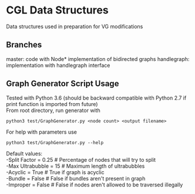 # CGL Data Structures
Data structures used in preparation for VG modifications

## Branches
master: code with Node* implementation of bidirected graphs
handlegraph: implementation with handlegraph interface

## Graph Generator Script Usage
Tested with Python 3.6 (should be backward compatible with Python 2.7 if print function is imported from future)  
From root directory, run generator with  
```
python3 test/GraphGenerator.py <node count> <output filename>
```  
For help with parameters use
```
python3 test/GraphGenerator.py --help
```
Default values:  
-Split Factor    = 0.25  # Percentage of nodes that will try to split  
-Max Ultrabubble = 15    # Maximum length of ultrabubbles  
-Acyclic         = True  # True if graph is acyclic  
-Bundle          = False # False if bundles aren't present in graph  
-Improper        = False # False if nodes aren't allowed to be traversed illegally  
